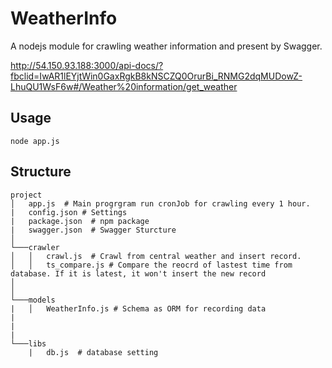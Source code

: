 # WeatherInfo

A nodejs module for crawling weather information and present by Swagger.

http://54.150.93.188:3000/api-docs/?fbclid=IwAR1lEYjtWin0GaxRgkB8kNSCZQ0OrurBi_RNMG2dqMUDowZ-LhuQU1WsF6w#/Weather%20information/get_weather

## Usage 

```
node app.js
```

## Structure

```
project
│   app.js  # Main progrgram run cronJob for crawling every 1 hour.
|   config.json # Settings
|   package.json  # npm package
|   swagger.json  # Swagger Sturcture
│
└───crawler
│   │   crawl.js  # Crawl from central weather and insert record.
│   │   ts_compare.js # Compare the reocrd of lastest time from database. If it is latest, it won't insert the new record
│
│   
└───models
|   │   WeatherInfo.js # Schema as ORM for recording data
|
|
|
└───libs
    |   db.js  # database setting
```
